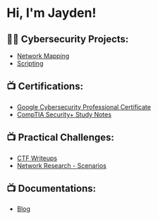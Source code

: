 <h1>Hi, I'm Jayden! <br>

<h2>👨‍💻 Cybersecurity Projects:</h2>

- [Network Mapping](https://github.com/projecturl)
- [Scripting](https://github.com/projecturl)

<h2>📺 Certifications:</h2>

- [Google Cybersecurity Professional Certificate](https://github.com/projecturl)
- [CompTIA Security+ Study Notes](https://github.com/projecturl)

<h2>📺 Practical Challenges:</h2>

- [CTF Writeups](https://github.com/projecturl)
- [Network Research - Scenarios](https://github.com/projecturl)

<h2>📺 Documentations:</h2>

- [Blog](https://github.com/projecturl)



